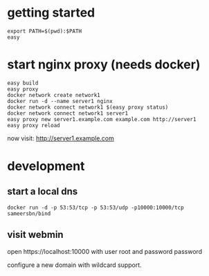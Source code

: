 # getting started

    export PATH=$(pwd):$PATH
    easy

# start nginx proxy (needs docker)

    easy build
    easy proxy
    docker network create network1
    docker run -d --name server1 nginx
    docker network connect network1 $(easy proxy status)
    docker network connect network1 server1
    easy proxy new server1.example.com example.com http://server1
    easy proxy reload

now visit: http://server1.example.com

# development

## start a local dns

    docker run -d -p 53:53/tcp -p 53:53/udp -p10000:10000/tcp sameersbn/bind

## visit webmin

  open https://localhost:10000
  with user root and password password
  
configure a new domain with wildcard support.
